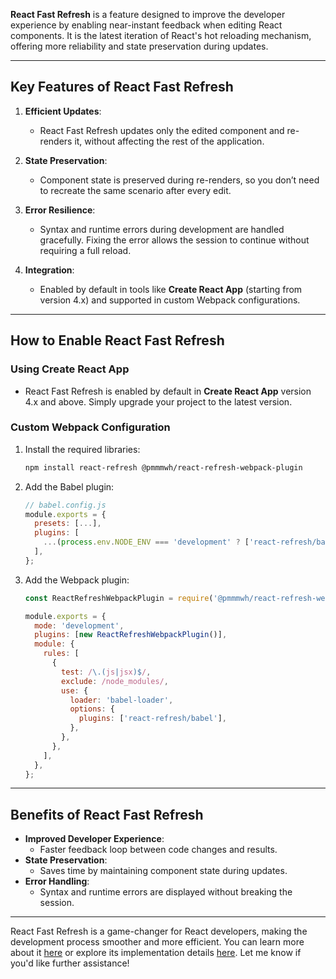 **React Fast Refresh** is a feature designed to improve the developer experience by enabling near-instant feedback when editing React components. It is the latest iteration of React's hot reloading mechanism, offering more reliability and state preservation during updates.

---

## Key Features of React Fast Refresh

1. **Efficient Updates**:
   - React Fast Refresh updates only the edited component and re-renders it, without affecting the rest of the application.

2. **State Preservation**:
   - Component state is preserved during re-renders, so you don’t need to recreate the same scenario after every edit.

3. **Error Resilience**:
   - Syntax and runtime errors during development are handled gracefully. Fixing the error allows the session to continue without requiring a full reload.

4. **Integration**:
   - Enabled by default in tools like **Create React App** (starting from version 4.x) and supported in custom Webpack configurations.

---

## How to Enable React Fast Refresh

### **Using Create React App**
- React Fast Refresh is enabled by default in **Create React App** version 4.x and above. Simply upgrade your project to the latest version.

### **Custom Webpack Configuration**
1. Install the required libraries:
   ```bash
   npm install react-refresh @pmmmwh/react-refresh-webpack-plugin
   ```

2. Add the Babel plugin:
   ```javascript
   // babel.config.js
   module.exports = {
     presets: [...],
     plugins: [
       ...(process.env.NODE_ENV === 'development' ? ['react-refresh/babel'] : []),
     ],
   };
   ```

3. Add the Webpack plugin:
   ```javascript
   const ReactRefreshWebpackPlugin = require('@pmmmwh/react-refresh-webpack-plugin');

   module.exports = {
     mode: 'development',
     plugins: [new ReactRefreshWebpackPlugin()],
     module: {
       rules: [
         {
           test: /\.(js|jsx)$/,
           exclude: /node_modules/,
           use: {
             loader: 'babel-loader',
             options: {
               plugins: ['react-refresh/babel'],
             },
           },
         },
       ],
     },
   };
   ```

---

## Benefits of React Fast Refresh

- **Improved Developer Experience**:
  - Faster feedback loop between code changes and results.
- **State Preservation**:
  - Saves time by maintaining component state during updates.
- **Error Handling**:
  - Syntax and runtime errors are displayed without breaking the session.

---

React Fast Refresh is a game-changer for React developers, making the development process smoother and more efficient. You can learn more about it [here](https://reactnative.dev/docs/fast-refresh) or explore its implementation details [here](https://plainenglish.io/blog/react-fast-refresh-the-new-react-hot-reloader). Let me know if you'd like further assistance!